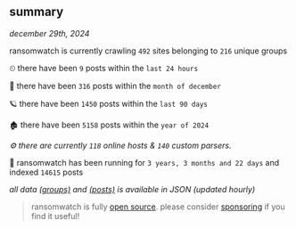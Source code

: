 
## summary
_december 29th, 2024_

ransomwatch is currently crawling `492` sites belonging to `216` unique groups

⏲ there have been `9` posts within the `last 24 hours`

🦈 there have been `316` posts within the `month of december`

🪐 there have been `1450` posts within the `last 90 days`

🏚 there have been `5158` posts within the `year of 2024`

_⚙️ there are currently `118` online hosts & `140` custom parsers._

🦕 ransomwatch has been running for `3 years, 3 months and 22 days` and indexed `14615` posts

_all data  [(groups)](http://ransomwhat.telemetry.ltd/groups) and [(posts)](http://ransomwhat.telemetry.ltd/posts) is available in JSON (updated hourly)_

> ransomwatch is fully [open source](https://github.com/joshhighet/ransomwatch#ransomwatch--). please consider [sponsoring](https://github.com/sponsors/joshhighet) if you find it useful!
